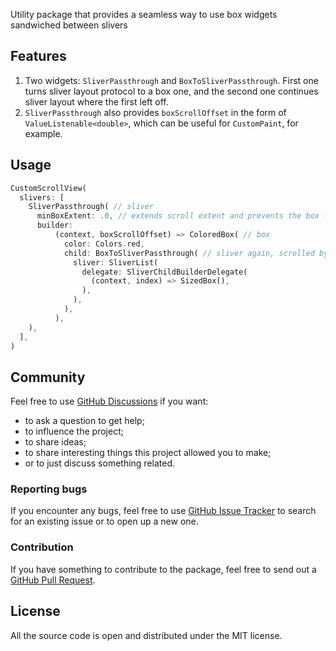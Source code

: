 Utility package that provides a seamless way to use box widgets sandwiched between slivers

## Features

1. Two widgets: `SliverPassthrough` and `BoxToSliverPassthrough`. First one turns sliver layout protocol to a box one,
   and the second one continues sliver layout where the first left off.
2. `SliverPassthrough` also provides `boxScrollOffset` in the form of `ValueListenable<double>`, which can be useful
   for `CustomPaint`, for example.

## Usage

```dart
CustomScrollView(
  slivers: [
    SliverPassthrough( // sliver
      minBoxExtent: .0, // extends scroll extent and prevents the box from squishing to 0, if necessary
      builder:
          (context, boxScrollOffset) => ColoredBox( // box
            color: Colors.red,
            child: BoxToSliverPassthrough( // sliver again, scrolled by the original CustomScrollView
              sliver: SliverList(
                delegate: SliverChildBuilderDelegate(
                  (context, index) => SizedBox(),
                ),
              ),
            ),
          ),
    ),
  ],
)
```

## Community

Feel free to use [GitHub Discussions](https://github.com/NikolayNIK/sliver_passthrough/discussions) if you want:
- to ask a question to get help;
- to influence the project;
- to share ideas;
- to share interesting things this project allowed you to make;
- or to just discuss something related.

### Reporting bugs

If you encounter any bugs, feel free to use [GitHub Issue Tracker](https://github.com/NikolayNIK/sliver_passthrough/issues)
to search for an existing issue or to open up a new one.

### Contribution

If you have something to contribute to the package, feel free to send out a
[GitHub Pull Request](https://github.com/NikolayNIK/sliver_passthrough/pulls).

## License

All the source code is open
and distributed under the MIT license.
